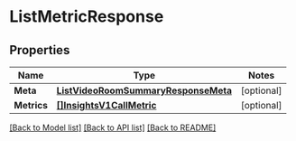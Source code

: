 # ListMetricResponse

## Properties
Name | Type | Notes
------------ | ------------- | -------------
**Meta** | [**ListVideoRoomSummaryResponseMeta**](ListVideoRoomSummaryResponse_meta.md) | [optional] 
**Metrics** | [**[]InsightsV1CallMetric**](insights.v1.call.metric.md) | [optional] 

[[Back to Model list]](../README.md#documentation-for-models) [[Back to API list]](../README.md#documentation-for-api-endpoints) [[Back to README]](../README.md)


